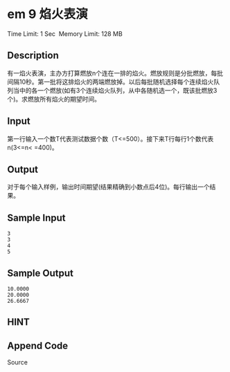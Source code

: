 # em 9  焰火表演
Time Limit: 1 Sec  Memory Limit: 128 MB


## Description
﻿有一焰火表演，主办方打算燃放n个连在一排的焰火。燃放规则是分批燃放，每批间隔10秒。第一批将这排焰火的两端燃放掉。以后每批随机选择每个连续焰火队列当中的各一个燃放(如有3个连续焰火队列，从中各随机选一个，既该批燃放3个)。求燃放所有焰火的期望时间。


## Input
﻿第一行输入一个数T代表测试数据个数（T<=500）。接下来T行每行1个数代表n(3<=n< =400)。


## Output
﻿对于每个输入样例，输出时间期望(结果精确到小数点后4位)。每行输出一个结果。


## Sample Input
```
3
3
4
5

```
## Sample Output
```
10.0000
20.0000
26.6667

```

## HINT



## Append Code
Source